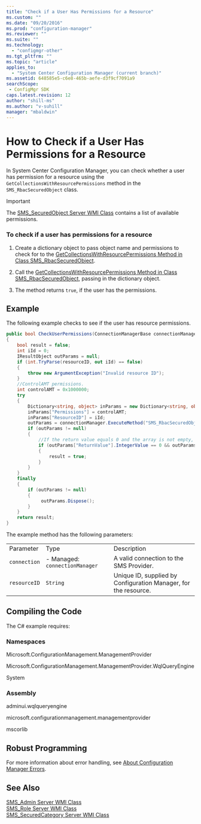 ```yaml
---
title: "Check if a User Has Permissions for a Resource"
ms.custom: ""
ms.date: "09/20/2016"
ms.prod: "configuration-manager"
ms.reviewer: ""
ms.suite: ""
ms.technology:
  - "configmgr-other"
ms.tgt_pltfrm: ""
ms.topic: "article"
applies_to:
  - "System Center Configuration Manager (current branch)"
ms.assetid: 648585e5-c6e8-465b-aefe-d3f9cf7091a9searchScope: - ConfigMgr SDK
caps.latest.revision: 12
author: "shill-ms"
ms.author: "v-suhill"
manager: "mbaldwin"
---
```

# How to Check if a User Has Permissions for a Resource
In System Center Configuration Manager, you can check whether a user has permission for a resource using the `GetCollectionsWithResourcePermissions` method in the `SMS_RbacSecuredObject` class.  

> [!IMPORTANT]
>  The [SMS_SecuredObject Server WMI Class](../../../../develop/reference/misc/sms_securedobject-server-wmi-class.md) contains a list of available permissions.  

### To check if a user has permissions for a resource  

1.  Create a dictionary object to pass object name and permissions to check for to the [GetCollectionsWithResourcePermissions Method in Class SMS_RbacSecuredObject](../../../../develop/reference/core/servers/configure/getcollectionswithresourcepermissions-method-in-class-sms_rbacsecuredobject.md).  

2.  Call the [GetCollectionsWithResourcePermissions Method in Class SMS_RbacSecuredObject](../../../../develop/reference/core/servers/configure/getcollectionswithresourcepermissions-method-in-class-sms_rbacsecuredobject.md), passing in the dictionary object.  

3.  The method returns `true`, if the user has the permissions.  

## Example  
 The following example checks to see if the user has resource permissions.  

```c#  
public bool CheckUserPermissions(ConnectionManagerBase connectionManager, string resourceID)  
{  
    bool result = false;  
    int iId = 0;  
    IResultObject outParams = null;  
    if (int.TryParse(resourceID, out iId) == false)  
    {  
        throw new ArgumentException("Invalid resource ID");  
    }  
    //ControlAMT permissions.  
    int controlAMT = 0x1000000;  
    try  
    {  
        Dictionary<string, object> inParams = new Dictionary<string, object>();  
        inParams["Permissions"] = controlAMT;  
        inParams["ResourceID"] = iId;  
        outParams = connectionManager.ExecuteMethod("SMS_RbacSecuredObject", "GetCollectionsWithResourcePermissions", inParams);  
        if (outParams != null)  
        {  
            //If the return value equals 0 and the array is not empty, the user has the resource permissions.  
            if (outParams["ReturnValue"].IntegerValue == 0 && outParams["CollectionIDs"].StringArrayValue.Length != 0)  
            {  
                result = true;  
            }  
        }  
    }  
    finally  
    {  
        if (outParams != null)  
        {  
             outParams.Dispose();  
        }  
    }  
    return result;  
}  

```  

 The example method has the following parameters:  

||||  
|-|-|-|  
|Parameter|Type|Description|  
|`connection`|-   Managed: `connectionManager`|A valid connection to the SMS Provider.|  
|`resourceID`|`String`|Unique ID, supplied by Configuration Manager, for the resource.|  

## Compiling the Code  
 The C# example requires:  

### Namespaces  
 Microsoft.ConfigurationManagement.ManagementProvider  

 Microsoft.ConfigurationManagement.ManagementProvider.WqlQueryEngine  

 System  

### Assembly  
 adminui.wqlqueryengine  

 microsoft.configurationmanagement.managementprovider  

 mscorlib  

## Robust Programming  
 For more information about error handling, see [About Configuration Manager Errors](../../../../develop/core/understand/about-configuration-manager-errors.md).  

## See Also  
 [SMS_Admin Server WMI Class](../../../../develop/reference/core/servers/configure/sms_admin-server-wmi-class.md)   
 [SMS_Role Server WMI Class](../../../../develop/reference/core/servers/configure/sms_role-server-wmi-class.md)   
 [SMS_SecuredCategory Server WMI Class](../../../../develop/reference/core/servers/configure/sms_securedcategory-server-wmi-class.md)
